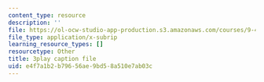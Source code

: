 ```yaml
---
content_type: resource
description: ''
file: https://ol-ocw-studio-app-production.s3.amazonaws.com/courses/9-40-introduction-to-neural-computation-spring-2018/e4f7a1b2b79656ae9bd58a510e7ab03c_r1VX3WXrYUw.vtt
file_type: application/x-subrip
learning_resource_types: []
resourcetype: Other
title: 3play caption file
uid: e4f7a1b2-b796-56ae-9bd5-8a510e7ab03c
---
```

